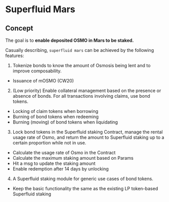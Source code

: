 # Superfluid Mars

## Concept

The goal is to **enable deposited OSMO **in Mars **to be** staked.****

Casually describing, `superfluid mars` can be achieved by the following features:

1. Tokenize bonds to know the amount of Osmosis being lent and to improve composability.

- Issuance of mOSMO (CW20)

2. (Low priority) Enable collateral management based on the presence or absence of bonds. For all transactions involving claims, use bond tokens.

- Locking of claim tokens when borrowing
- Burning of bond tokens when redeeming
- Burning (moving) of bond tokens when liquidating

3. Lock bond tokens in the Superfluid staking Contract, manage the rental usage rate of Osmo, and return the amount to Superfluid staking up to a certain proportion while not in use.
- Calculate the usage rate of Osmo in the Contract
- Calculate the maximum staking amount based on Params
- Hit a msg to update the staking amount
- Enable redemption after 14 days by unlocking

4. A Superfluid staking module for generic use cases of bond tokens.
- Keep the basic functionality the same as the existing LP token-based Superfluid staking

